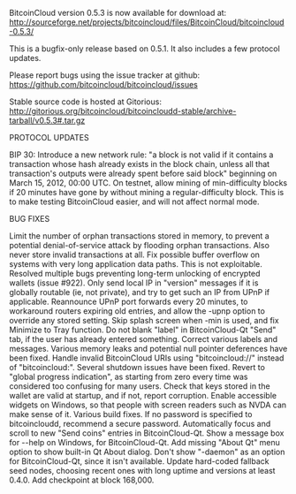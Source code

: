 BitcoinCloud version 0.5.3 is now available for download at:
http://sourceforge.net/projects/bitcoincloud/files/BitcoinCloud/bitcoincloud-0.5.3/

This is a bugfix-only release based on 0.5.1.
It also includes a few protocol updates.

Please report bugs using the issue tracker at github:
https://github.com/bitcoincloud/bitcoincloud/issues

Stable source code is hosted at Gitorious:
http://gitorious.org/bitcoincloud/bitcoincloudd-stable/archive-tarball/v0.5.3#.tar.gz

PROTOCOL UPDATES

BIP 30: Introduce a new network rule: "a block is not valid if it contains a transaction whose hash already exists in the block chain, unless all that transaction's outputs were already spent before said block" beginning on March 15, 2012, 00:00 UTC.
On testnet, allow mining of min-difficulty blocks if 20 minutes have gone by without mining a regular-difficulty block. This is to make testing BitcoinCloud easier, and will not affect normal mode.

BUG FIXES

Limit the number of orphan transactions stored in memory, to prevent a potential denial-of-service attack by flooding orphan transactions. Also never store invalid transactions at all.
Fix possible buffer overflow on systems with very long application data paths. This is not exploitable.
Resolved multiple bugs preventing long-term unlocking of encrypted wallets
(issue #922).
Only send local IP in "version" messages if it is globally routable (ie, not private), and try to get such an IP from UPnP if applicable.
Reannounce UPnP port forwards every 20 minutes, to workaround routers expiring old entries, and allow the -upnp option to override any stored setting.
Skip splash screen when -min is used, and fix Minimize to Tray function.
Do not blank "label" in BitcoinCloud-Qt "Send" tab, if the user has already entered something.
Correct various labels and messages.
Various memory leaks and potential null pointer deferences have been fixed.
Handle invalid BitcoinCloud URIs using "bitcoincloud://" instead of "bitcoincloud:".
Several shutdown issues have been fixed.
Revert to "global progress indication", as starting from zero every time was considered too confusing for many users.
Check that keys stored in the wallet are valid at startup, and if not, report corruption.
Enable accessible widgets on Windows, so that people with screen readers such as NVDA can make sense of it.
Various build fixes.
If no password is specified to bitcoincloudd, recommend a secure password.
Automatically focus and scroll to new "Send coins" entries in BitcoinCloud-Qt.
Show a message box for --help on Windows, for BitcoinCloud-Qt.
Add missing "About Qt" menu option to show built-in Qt About dialog.
Don't show "-daemon" as an option for BitcoinCloud-Qt, since it isn't available.
Update hard-coded fallback seed nodes, choosing recent ones with long uptime and versions at least 0.4.0.
Add checkpoint at block 168,000.
